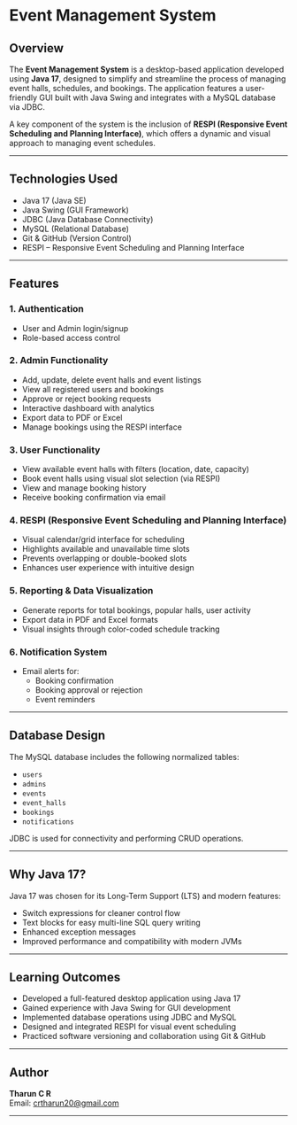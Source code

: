 # Event Management System

## Overview

The **Event Management System** is a desktop-based application developed using **Java 17**, designed to simplify and streamline the process of managing event halls, schedules, and bookings. The application features a user-friendly GUI built with Java Swing and integrates with a MySQL database via JDBC.

A key component of the system is the inclusion of **RESPI (Responsive Event Scheduling and Planning Interface)**, which offers a dynamic and visual approach to managing event schedules.

---

## Technologies Used

- Java 17 (Java SE)
- Java Swing (GUI Framework)
- JDBC (Java Database Connectivity)
- MySQL (Relational Database)
- Git & GitHub (Version Control)
- RESPI – Responsive Event Scheduling and Planning Interface

---

## Features

### 1. Authentication
- User and Admin login/signup
- Role-based access control

### 2. Admin Functionality
- Add, update, delete event halls and event listings
- View all registered users and bookings
- Approve or reject booking requests
- Interactive dashboard with analytics
- Export data to PDF or Excel
- Manage bookings using the RESPI interface

### 3. User Functionality
- View available event halls with filters (location, date, capacity)
- Book event halls using visual slot selection (via RESPI)
- View and manage booking history
- Receive booking confirmation via email

### 4. RESPI (Responsive Event Scheduling and Planning Interface)
- Visual calendar/grid interface for scheduling
- Highlights available and unavailable time slots
- Prevents overlapping or double-booked slots
- Enhances user experience with intuitive design

### 5. Reporting & Data Visualization
- Generate reports for total bookings, popular halls, user activity
- Export data in PDF and Excel formats
- Visual insights through color-coded schedule tracking

### 6. Notification System
- Email alerts for:
  - Booking confirmation
  - Booking approval or rejection
  - Event reminders

---

## Database Design

The MySQL database includes the following normalized tables:

- `users`
- `admins`
- `events`
- `event_halls`
- `bookings`
- `notifications`

JDBC is used for connectivity and performing CRUD operations.

---

## Why Java 17?

Java 17 was chosen for its Long-Term Support (LTS) and modern features:

- Switch expressions for cleaner control flow
- Text blocks for easy multi-line SQL query writing
- Enhanced exception messages
- Improved performance and compatibility with modern JVMs

---

## Learning Outcomes

- Developed a full-featured desktop application using Java 17
- Gained experience with Java Swing for GUI development
- Implemented database operations using JDBC and MySQL
- Designed and integrated RESPI for visual event scheduling
- Practiced software versioning and collaboration using Git & GitHub

---

## Author

**Tharun C R**   
Email: crtharun20@gmail.com  

---

